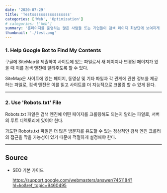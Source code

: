 ```yaml
---
date: '2020-07-29'
title: 'Testsssssssssssssssss'
categories: ['Web', 'Optimization']
# categories: ['Web']
summary: '홈페이지를 운영하는 많은 사람들 또는 기업들이 검색 페이지 최상단에 보여지게 하기 위해 어떤 최적화 작업을 하는지 알아보자.페이지 최상단에 보여지게 하기 위해 어떤 최적화 작업을 하는지 알아보자.페이지 최상단에 보여지게 하기 위해 어떤 최적화 작업을 하는지 알아보자.페이지 최상단에 보여지게 하기 위해 어떤 최적화 작업을 하는지 알아보자.페이지 최상단에 보여지게 하기 위해 어떤 최적화 작업을 하는지 알아보자.알아보자.페이지 최상단에 보여지게 하기 위해 어떤 최적화 작업을 하는지 알아보자.알아보자.페이지 최상단에 보여지게 하기 위해 어떤 최적화 작업을 하는지 알아보자.알아보자.페이지 최상단에 보여지게 하기 위해 어떤 최적화 작업을 하는지 알아보자.알아보자.페이지 최상단에 보여지게 하기 위해 어떤 최적화 작업을 하는지 알아보자.'
thumbnail: './test.png'
---
```


### 1. Help Google Bot to Find My Contents

구글에 SiteMap을 제출하여 사이트에 있는 파일로서 새 페이지나 변경된 페이지가 있을 때 이를 검색 엔진에 알려주도록 할 수 있다.

SiteMap은 사이트에 있는 페이지, 동영상 및 기타 파일과 각 관계에 관한 정보를 제공하는 파일로, 검색 엔진은 이를 읽고 사이트를 더 지능적으로 크롤링 할 수 있게 된다.

---

### 2. Use 'Robots.txt' File

Robots.txt 파일은 검색 엔진에 어떤 페이지를 크롤링해도 되는지 알리는 파일로, 서버의 루트 디렉토리에 있어야 한다.

과도한 Robots.txt 파일은 더 많은 방문자를 유도할 수 있는 정상적인 검색 엔진 크롤러의 접근을 막을 가능성이 있기 때문에 적절하게 설정해야 한다.

---

## Source

- SEO 기본 가이드

  [<https://support.google.com/webmasters/answer/7451184?hl=ko&ref_topic=9460495>](https://support.google.com/webmasters/answer/7451184?hl=ko&ref_topic=9460495)
